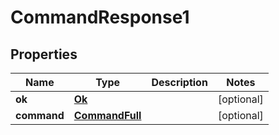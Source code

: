 
# CommandResponse1

## Properties
Name | Type | Description | Notes
------------ | ------------- | ------------- | -------------
**ok** | [**Ok**](Ok.md) |  |  [optional]
**command** | [**CommandFull**](CommandFull.md) |  |  [optional]



